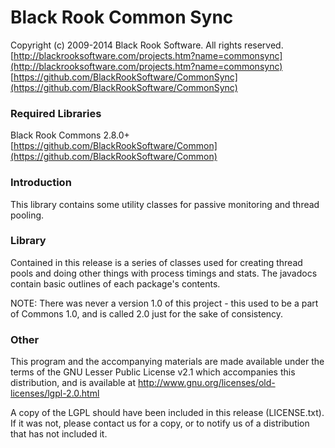 # Black Rook Common Sync

Copyright (c) 2009-2014 Black Rook Software. All rights reserved.  
[http://blackrooksoftware.com/projects.htm?name=commonsync](http://blackrooksoftware.com/projects.htm?name=commonsync)  
[https://github.com/BlackRookSoftware/CommonSync](https://github.com/BlackRookSoftware/CommonSync)

### Required Libraries

Black Rook Commons 2.8.0+  
[https://github.com/BlackRookSoftware/Common](https://github.com/BlackRookSoftware/Common)

### Introduction

This library contains some utility classes for passive monitoring and
thread pooling.

### Library

Contained in this release is a series of classes used for creating thread
pools and doing other things with process timings and stats. The javadocs 
contain basic outlines of each package's contents.

NOTE: There was never a version 1.0 of this project - this used to be a part of
Commons 1.0, and is called 2.0 just for the sake of consistency.

### Other

This program and the accompanying materials
are made available under the terms of the GNU Lesser Public License v2.1
which accompanies this distribution, and is available at
http://www.gnu.org/licenses/old-licenses/lgpl-2.0.html

A copy of the LGPL should have been included in this release (LICENSE.txt).
If it was not, please contact us for a copy, or to notify us of a distribution
that has not included it. 

